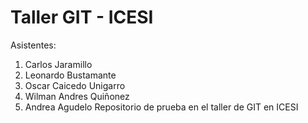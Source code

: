 # Taller GIT - ICESI
Asistentes:
1.  Carlos Jaramillo
2.  Leonardo Bustamante
3.  Oscar Caicedo Unigarro
4.  Wilman Andres Quiñonez
5.  Andrea Agudelo
Repositorio de prueba  en el taller de GIT en ICESI
